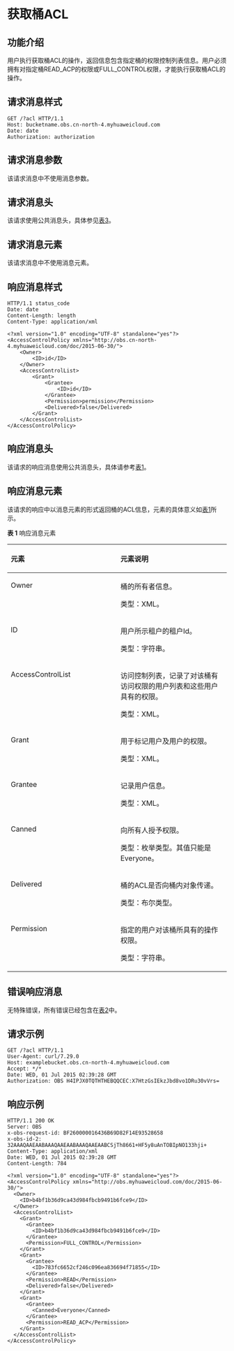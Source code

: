 # 获取桶ACL<a name="obs_04_0031"></a>

## 功能介绍<a name="section5584184924715"></a>

用户执行获取桶ACL的操作，返回信息包含指定桶的权限控制列表信息。用户必须拥有对指定桶READ\_ACP的权限或FULL\_CONTROL权限，才能执行获取桶ACL的操作。

## 请求消息样式<a name="section29461583"></a>

```
GET /?acl HTTP/1.1 
Host: bucketname.obs.cn-north-4.myhuaweicloud.com 
Date: date
Authorization: authorization
```

## 请求消息参数<a name="section63827656"></a>

该请求消息中不使用消息参数。

## 请求消息头<a name="section37578000"></a>

该请求使用公共消息头，具体参见[表3](构造请求.md#table25197309)。

## 请求消息元素<a name="section2657687"></a>

该请求消息中不使用消息元素。

## 响应消息样式<a name="section23919191"></a>

```
HTTP/1.1 status_code
Date: date
Content-Length: length
Content-Type: application/xml 

<?xml version="1.0" encoding="UTF-8" standalone="yes"?> 
<AccessControlPolicy xmlns="http://obs.cn-north-4.myhuaweicloud.com/doc/2015-06-30/"> 
    <Owner> 
        <ID>id</ID> 
    </Owner> 
    <AccessControlList> 
        <Grant> 
            <Grantee> 
                <ID>id</ID> 
            </Grantee> 
            <Permission>permission</Permission> 
            <Delivered>false</Delivered>
        </Grant> 
    </AccessControlList> 
</AccessControlPolicy>
```

## 响应消息头<a name="section13946127"></a>

该请求的响应消息使用公共消息头，具体请参考[表1](返回结果.md#d0e686)。

## 响应消息元素<a name="section58406281"></a>

该请求的响应中以消息元素的形式返回桶的ACL信息，元素的具体意义如[表1](#table46938871)所示。

**表 1**  响应消息元素

<a name="table46938871"></a>
<table><thead align="left"><tr id="row22931300"><th class="cellrowborder" valign="top" width="50%" id="mcps1.2.3.1.1"><p id="p45495974"><a name="p45495974"></a><a name="p45495974"></a><strong id="b6810588"><a name="b6810588"></a><a name="b6810588"></a>元素</strong></p>
</th>
<th class="cellrowborder" valign="top" width="50%" id="mcps1.2.3.1.2"><p id="p14786732"><a name="p14786732"></a><a name="p14786732"></a><strong id="b65971729"><a name="b65971729"></a><a name="b65971729"></a>元素说明</strong></p>
</th>
</tr>
</thead>
<tbody><tr id="row42109833"><td class="cellrowborder" valign="top" width="50%" headers="mcps1.2.3.1.1 "><p id="p55453326"><a name="p55453326"></a><a name="p55453326"></a>Owner</p>
</td>
<td class="cellrowborder" valign="top" width="50%" headers="mcps1.2.3.1.2 "><p id="p62534407"><a name="p62534407"></a><a name="p62534407"></a>桶的所有者信息。</p>
<p id="p25938755"><a name="p25938755"></a><a name="p25938755"></a>类型：XML。</p>
</td>
</tr>
<tr id="row32122205"><td class="cellrowborder" valign="top" width="50%" headers="mcps1.2.3.1.1 "><p id="p51761783"><a name="p51761783"></a><a name="p51761783"></a>ID</p>
</td>
<td class="cellrowborder" valign="top" width="50%" headers="mcps1.2.3.1.2 "><p id="p31954877"><a name="p31954877"></a><a name="p31954877"></a>用户所示租户的租户Id。</p>
<p id="p19158445"><a name="p19158445"></a><a name="p19158445"></a>类型：字符串。</p>
</td>
</tr>
<tr id="row49697845"><td class="cellrowborder" valign="top" width="50%" headers="mcps1.2.3.1.1 "><p id="p66102514"><a name="p66102514"></a><a name="p66102514"></a>AccessControlList</p>
</td>
<td class="cellrowborder" valign="top" width="50%" headers="mcps1.2.3.1.2 "><p id="p52703436"><a name="p52703436"></a><a name="p52703436"></a>访问控制列表，记录了对该桶有访问权限的用户列表和这些用户具有的权限。</p>
<p id="p4568879"><a name="p4568879"></a><a name="p4568879"></a>类型：XML。</p>
</td>
</tr>
<tr id="row41119914"><td class="cellrowborder" valign="top" width="50%" headers="mcps1.2.3.1.1 "><p id="p42378741"><a name="p42378741"></a><a name="p42378741"></a>Grant</p>
</td>
<td class="cellrowborder" valign="top" width="50%" headers="mcps1.2.3.1.2 "><p id="p10125972"><a name="p10125972"></a><a name="p10125972"></a>用于标记用户及用户的权限。</p>
<p id="p24024887"><a name="p24024887"></a><a name="p24024887"></a>类型：XML。</p>
</td>
</tr>
<tr id="row14897392"><td class="cellrowborder" valign="top" width="50%" headers="mcps1.2.3.1.1 "><p id="p65838064"><a name="p65838064"></a><a name="p65838064"></a>Grantee</p>
</td>
<td class="cellrowborder" valign="top" width="50%" headers="mcps1.2.3.1.2 "><p id="p31282940"><a name="p31282940"></a><a name="p31282940"></a>记录用户信息。</p>
<p id="p13111011"><a name="p13111011"></a><a name="p13111011"></a>类型：XML。</p>
</td>
</tr>
<tr id="row22578699105646"><td class="cellrowborder" valign="top" width="50%" headers="mcps1.2.3.1.1 "><p id="p39717156105654"><a name="p39717156105654"></a><a name="p39717156105654"></a>Canned</p>
</td>
<td class="cellrowborder" valign="top" width="50%" headers="mcps1.2.3.1.2 "><p id="p62973095105654"><a name="p62973095105654"></a><a name="p62973095105654"></a>向所有人授予权限。</p>
<p id="p29886945105654"><a name="p29886945105654"></a><a name="p29886945105654"></a>类型：枚举类型。其值只能是Everyone。</p>
</td>
</tr>
<tr id="row33068941105651"><td class="cellrowborder" valign="top" width="50%" headers="mcps1.2.3.1.1 "><p id="p32426193105654"><a name="p32426193105654"></a><a name="p32426193105654"></a>Delivered</p>
</td>
<td class="cellrowborder" valign="top" width="50%" headers="mcps1.2.3.1.2 "><p id="p9275973105654"><a name="p9275973105654"></a><a name="p9275973105654"></a>桶的ACL是否向桶内对象传递。</p>
<p id="p16374900105654"><a name="p16374900105654"></a><a name="p16374900105654"></a>类型：布尔类型。</p>
</td>
</tr>
<tr id="row50890237"><td class="cellrowborder" valign="top" width="50%" headers="mcps1.2.3.1.1 "><p id="p28468571"><a name="p28468571"></a><a name="p28468571"></a>Permission</p>
</td>
<td class="cellrowborder" valign="top" width="50%" headers="mcps1.2.3.1.2 "><p id="p24252925"><a name="p24252925"></a><a name="p24252925"></a>指定的用户对该桶所具有的操作权限。</p>
<p id="p16949740"><a name="p16949740"></a><a name="p16949740"></a>类型：字符串。</p>
</td>
</tr>
</tbody>
</table>

## 错误响应消息<a name="section55894487"></a>

无特殊错误，所有错误已经包含在[表2](错误码.md#d0e843)中。

## 请求示例<a name="section14819157124617"></a>

```
GET /?acl HTTP/1.1
User-Agent: curl/7.29.0
Host: examplebucket.obs.cn-north-4.myhuaweicloud.com
Accept: */*
Date: WED, 01 Jul 2015 02:39:28 GMT
Authorization: OBS H4IPJX0TQTHTHEBQQCEC:X7HtzGsIEkzJbd8vo1DRu30vVrs=
```

## 响应示例<a name="section76081155815"></a>

```
HTTP/1.1 200 OK
Server: OBS
x-obs-request-id: BF260000016436B69D82F14E93528658
x-obs-id-2: 32AAAQAAEAABAAAQAAEAABAAAQAAEAABCSjTh8661+HF5y8uAnTOBIpNO133hji+
Content-Type: application/xml
Date: WED, 01 Jul 2015 02:39:28 GMT
Content-Length: 784

<?xml version="1.0" encoding="UTF-8" standalone="yes"?>
<AccessControlPolicy xmlns="http://obs.myhuaweicloud.com/doc/2015-06-30/">
  <Owner> 
    <ID>b4bf1b36d9ca43d984fbcb9491b6fce9</ID> 
  </Owner>  
  <AccessControlList> 
    <Grant> 
      <Grantee> 
        <ID>b4bf1b36d9ca43d984fbcb9491b6fce9</ID> 
      </Grantee>  
      <Permission>FULL_CONTROL</Permission> 
    </Grant>  
    <Grant> 
      <Grantee> 
        <ID>783fc6652cf246c096ea836694f71855</ID> 
      </Grantee>  
      <Permission>READ</Permission>  
      <Delivered>false</Delivered> 
    </Grant>  
    <Grant> 
      <Grantee> 
        <Canned>Everyone</Canned> 
      </Grantee>  
      <Permission>READ_ACP</Permission> 
    </Grant> 
  </AccessControlList> 
</AccessControlPolicy>
```

